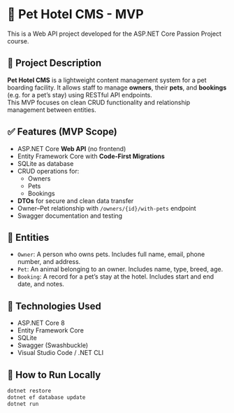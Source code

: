 # 🐶 Pet Hotel CMS - MVP

This is a Web API project developed for the ASP.NET Core Passion Project course.

## 📖 Project Description

**Pet Hotel CMS** is a lightweight content management system for a pet boarding facility. It allows staff to manage **owners**, their **pets**, and **bookings** (e.g. for a pet’s stay) using RESTful API endpoints.  
This MVP focuses on clean CRUD functionality and relationship management between entities.

## ✅ Features (MVP Scope)

- ASP.NET Core **Web API** (no frontend)
- Entity Framework Core with **Code-First Migrations**
- SQLite as database
- CRUD operations for:
  - Owners
  - Pets
  - Bookings
- **DTOs** for secure and clean data transfer
- Owner–Pet relationship with `/owners/{id}/with-pets` endpoint
- Swagger documentation and testing

## 📁 Entities

- `Owner`: A person who owns pets. Includes full name, email, phone number, and address.
- `Pet`: An animal belonging to an owner. Includes name, type, breed, age.
- `Booking`: A record for a pet’s stay at the hotel. Includes start and end date, and notes.

## 🧩 Technologies Used

- ASP.NET Core 8
- Entity Framework Core
- SQLite
- Swagger (Swashbuckle)
- Visual Studio Code / .NET CLI

## 🧪 How to Run Locally

```bash
dotnet restore
dotnet ef database update
dotnet run
